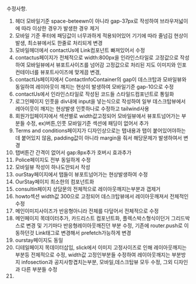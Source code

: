 수정사항.

1. 헤더 모바일기준 space-beteewn이 아니라 gap-37px로 작성하여 브라우저넓이에 따라 이상한 경우가 발생한 경우 제거
2. 모바일 기준 푸터에 패딩값이 너무과하게 적용되어있어 기기에 따라 줄넘김 현상이 발생, 최소뷰에서도 한줄로 처리되게 변경
3. 모바일헤더에서 contactUs에 Link컴포넌트 빠져있어서 수정
4. contactus페이지가 전체적으로 width:800px을 인라인스타일로 고정값으로 작성하여 모바일뷰에서 뷰포트사이즈를 넘어감 고정값으로 처리된 지도 이미지와 인포컨테이너를 뷰포트사이즈에 맞게끔 변경,
5. contactUs페이지에서 ContactInfoContainer의 gap이 데스크탑과 모바일뷰와 동일하여 레이아웃이 깨지는 현상이 발생하여 모바일기준 gap-10으로 수정
6. contactUs에서 인라인스타일로 작성된 코드들 스타일드컴포넌트로 통일화
7. 로그인페이지 인풋을 div내에 input을 넣는식으로 작성하여 일부 데스크탑뷰에서 레아이웃이 깨지는 현상발생 인풋하나로 수정하고 tailwind사용
8. 회원가입페이지에서 섹션별로 width값고정되어 모바일뷰에서 뷰포트넘어가는 부분들 수정, ex)버튼,인풋 모바일기준 섹션에 패딩이 없어서 추가
9. Terms and conditions페이지가 디자인상으로는 탭내용과 탭이 붙어있어야하는데 붙어있지 않음, padding값이 아니라 margin을 줘서 해당문제가 발생하여서 변경
10. 탭버튼간 간격이 없어서 gap:8px추가 호버시 효과추가
11. Police페이지도 전부 동일하게 수정
12. 모바일뷰 작성이 하나도안되서 작성
13. ourStay페이지에서 탭들이 뷰포트넘어가는 현상발생하여 수정
14. OurStay페이지 최소한의 컴포넌트화
15. consultin페이지 상담문의 전체적으로 레이아웃깨지는부분과 갭제거
16. howto섹션 width값 300으로 고정되어 데스크탑뷰에서 레이아웃깨져서 전체적인 수정
17. 메인이미지사이즈가 반응형아니라 전체를 다덮어서 전체적으로 수정
18. 메인페이지 목데이터추가, 카드리스트 컴포넌트화, 플렉스박스형식이던거 그리드박스로 변경 및 기기마다 반응형레이아웃깨진던 부분 수정, 기존에 router.push로 이동하던것 Link태그로 변경해서 prefetch가능하게 변경
19. ourstay페이지도 동일
20. 디테일페이지 목데이터삽입, slick에서 이미지 고정사이즈로 인해 레이아웃깨지는 부분등 전체적으로 수정, width값 고정인부분들 수정하여 레이아웃깨지는 부분방지 infosection과 공지사항겹치는부분, 모바일,데스크탑뷰 모두 수정, 그외 디자인과 다른 부분들 수정
21.
